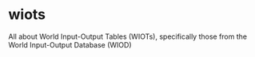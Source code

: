wiots
=====

All about World Input-Output Tables (WIOTs), specifically those from the World Input-Output Database (WIOD)

